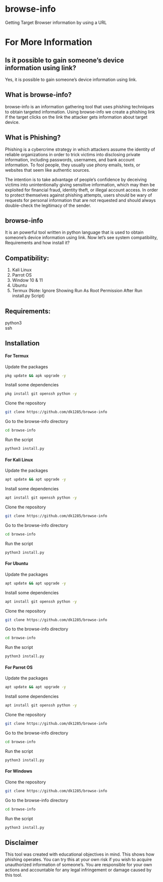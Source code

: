 # browse-info
Getting Target Browser information by using a URL

# For More Information


## Is it possible to gain someone’s device information using link?

Yes, it is possible to gain someone’s device information using link.

## What is browse-info?

browse-info is an information gathering tool that uses phishing techniques to obtain targeted information. Using browse-info we create a phishing link if the target clicks on the link the attacker gets information about target device.

## What is Phishing?

Phishing is a cybercrime strategy in which attackers assume the identity of reliable organizations in order to trick victims into disclosing private information, including passwords, usernames, and bank account information. To fool people, they usually use phony emails, texts, or websites that seem like authentic sources.

The intention is to take advantage of people’s confidence by deceiving victims into unintentionally giving sensitive information, which may then be exploited for financial fraud, identity theft, or illegal account access. In order to protect themselves against phishing attempts, users should be wary of requests for personal information that are not requested and should always double-check the legitimacy of the sender.

## browse-info

It is an powerful tool written in python language that is used to obtain someone’s device information using link. Now let’s see system compatibility, Requirements and how install it?

## Compatibility:

1. Kali Linux<br>
2. Parrot OS<br>
3. Window 10 & 11<br>
4. Ubuntu<br>
5. Termux (Note: Ignore Showing Run As Root Permission After Run install.py Script) 

## Requirements:

python3<br>
ssh

## Installation

#### For Termux

Update the packages
```bash
pkg update && apk upgrade -y
```
Install some dependencies
```bash
pkg install git openssh python -y
```
Clone the repository
```bash
git clone https://github.com/dk1285/browse-info
```
Go to the browse-info directory
```bash
cd browse-info
```
Run the script
```bash
python3 install.py
```

#### For Kali Linux

Update the packages
```bash
apt update && apt upgrade -y
```
Install some dependencies
```bash
apt install git openssh python -y
```
Clone the repository
```bash
git clone https://github.com/dk1285/browse-info
```
Go to the browse-info directory
```bash
cd browse-info
```
Run the script
```bash
python3 install.py
```

#### For Ubuntu

Update the packages
```bash
apt update && apt upgrade -y
```
Install some dependencies
```bash
apt install git openssh python -y
```
Clone the repository
```bash
git clone https://github.com/dk1285/browse-info
```
Go to the browse-info directory
```bash
cd browse-info
```
Run the script
```bash
python3 install.py
```

#### For Parrot OS

Update the packages
```bash
apt update && apt upgrade -y
```
Install some dependencies
```bash
apt install git openssh python -y
```
Clone the repository
```bash
git clone https://github.com/dk1285/browse-info
```
Go to the browse-info directory
```bash
cd browse-info
```
Run the script
```bash
python3 install.py
```

#### For Windows

Clone the repository
```bash
git clone https://github.com/dk1285/browse-info
```
Go to the browse-info directory
```bash
cd browse-info
```
Run the script
```bash
python3 install.py
```

## Disclaimer

This tool was created with educational objectives in mind. This shows how phishing operates. You can try this at your own risk if you wish to acquire unauthorized information of someone’s. You are responsible for your own actions and accountable for any legal infringement or damage caused by this tool.
